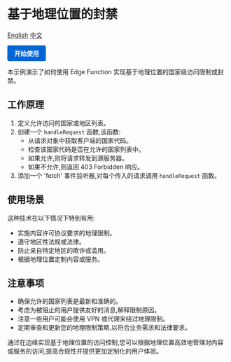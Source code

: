 # 基于地理位置的封禁

<div align="left">
  <a title="English" href="README.md">English</a>
  <a title="中文" href="README.zh-CN.md">中文</a>
</div>

<a href="https://edgeone.ai/products/function" style="display: inline-block; background-color: #0366d6; color: white; padding: 8px 16px; text-decoration: none; border-radius: 4px; font-weight: bold;">开始使用</a>

本示例演示了如何使用 Edge Function 实现基于地理位置的国家级访问限制或封禁。

## 工作原理

1. 定义允许访问的国家或地区列表。
2. 创建一个 `handleRequest` 函数,该函数:
   - 从请求对象中获取客户端的国家代码。
   - 检查该国家代码是否在允许的国家列表中。
   - 如果允许,则将请求转发到源服务器。
   - 如果不允许,则返回 403 Forbidden 响应。
3. 添加一个 'fetch' 事件监听器,对每个传入的请求调用 `handleRequest` 函数。

## 使用场景

这种技术在以下情况下特别有用:

- 实施内容许可协议要求的地理限制。
- 遵守地区性法规或法律。
- 防止来自特定地区的欺诈或滥用。
- 根据地理位置定制内容或服务。

## 注意事项

- 确保允许的国家列表是最新和准确的。
- 考虑为被阻止的用户提供友好的消息,解释限制原因。
- 注意一些用户可能会使用 VPN 或代理来绕过地理限制。
- 定期审查和更新您的地理限制策略,以符合业务需求和法律要求。

通过在边缘实现基于地理位置的访问控制,您可以根据地理位置高效地管理对内容或服务的访问,提高合规性并提供更加定制化的用户体验。